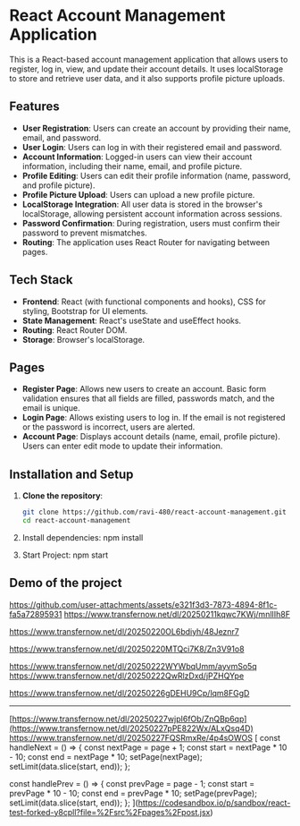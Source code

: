 # React Account Management Application

This is a React-based account management application that allows users to register, log in, view, and update their account details. It uses localStorage to store and retrieve user data, and it also supports profile picture uploads.

## Features

- **User Registration**: Users can create an account by providing their name, email, and password.
- **User Login**: Users can log in with their registered email and password.
- **Account Information**: Logged-in users can view their account information, including their name, email, and profile picture.
- **Profile Editing**: Users can edit their profile information (name, password, and profile picture).
- **Profile Picture Upload**: Users can upload a new profile picture.
- **LocalStorage Integration**: All user data is stored in the browser's localStorage, allowing persistent account information across sessions.
- **Password Confirmation**: During registration, users must confirm their password to prevent mismatches.
- **Routing**: The application uses React Router for navigating between pages.

## Tech Stack

- **Frontend**: React (with functional components and hooks), CSS for styling, Bootstrap for UI elements.
- **State Management**: React's useState and useEffect hooks.
- **Routing**: React Router DOM.
- **Storage**: Browser's localStorage.

## Pages

- **Register Page**: Allows new users to create an account. Basic form validation ensures that all fields are filled, passwords match, and the email is unique.
- **Login Page**: Allows existing users to log in. If the email is not registered or the password is incorrect, users are alerted.
- **Account Page**: Displays account details (name, email, profile picture). Users can enter edit mode to update their information.

## Installation and Setup

1. **Clone the repository**:
   ```bash
   git clone https://github.com/ravi-480/react-account-management.git
   cd react-account-management
2. Install dependencies: npm install

3. Start Project: npm start


## Demo of the project
https://github.com/user-attachments/assets/e321f3d3-7873-4894-8f1c-fa5a72895931
https://www.transfernow.net/dl/20250211kqwc7KWj/mnlIIh8F












https://www.transfernow.net/dl/20250220OL6bdiyh/48Jeznr7

https://www.transfernow.net/dl/20250220MTQci7K8/Zn3V91o8














https://www.transfernow.net/dl/20250222WYWbqUmm/ayvmSo5q
https://www.transfernow.net/dl/20250222QwRlzDxd/jPZHQYpe




https://www.transfernow.net/dl/20250226gDEHU9Cp/lqm8FGgD



------------

[https://www.transfernow.net/dl/20250227wjpI6fOb/ZnQBp6qp](https://www.transfernow.net/dl/20250227pPE822Wx/ALxQsq4D)
https://www.transfernow.net/dl/20250227FQSRmxRe/4p4sOWOS
[
const handleNext = () => {
    const nextPage = page + 1;
    const start = nextPage * 10 - 10;
    const end = nextPage * 10;
    setPage(nextPage);
    setLimit(data.slice(start, end));
  };

  const handlePrev = () => {
    const prevPage = page - 1;
    const start = prevPage * 10 - 10;
    const end = prevPage * 10;
    setPage(prevPage);
    setLimit(data.slice(start, end));
  };
](https://codesandbox.io/p/sandbox/react-test-forked-y8cpll?file=%2Fsrc%2Fpages%2Fpost.jsx)
